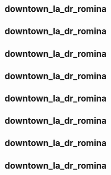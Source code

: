 # downtown_la_dr_romina
# downtown_la_dr_romina
# downtown_la_dr_romina
# downtown_la_dr_romina
# downtown_la_dr_romina
# downtown_la_dr_romina
# downtown_la_dr_romina
# downtown_la_dr_romina
